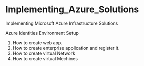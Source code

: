 # Implementing_Azure_Solutions
Implementing Microsoft Azure Infrastructure Solutions

Azure Identities Environment Setup
1. How to create web app.
2. How to create enterprise application and register it.
3. How to create virtual Network
4. How to create virtual Mechines
